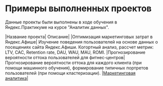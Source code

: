 # Примеры выполненных проектов

Данные проекты были выполнены в ходе обучения в Яндекс.Практикуме на курсе "Аналитик данных".

|Название проекта| Описание|
|Оптимизация маркетинговых затрат в Яндекс.Афише| Изучение поведения пользователей на основе данных о посещениях сайта Яндекс.Афиши. Когортный анализ, рассчет метрик: LTV, CAC, Retention rate, DAU, WAU, MAU, ROMI.
|Прогнозирование вероятности оттока пользователей для фитнес-центров| Прогнозирование вероятности оттока для каждого клиента (при помощи машинного обучения), формирование типичных портретов пользователей (при помощи кластеризации).
|[Маркетинговая аналитика](https://github.com/GolovatyDmitry/Projects/tree/1d1b22e4472e3938646f577e71a3cce16ec01d23/marketing_analytics)|